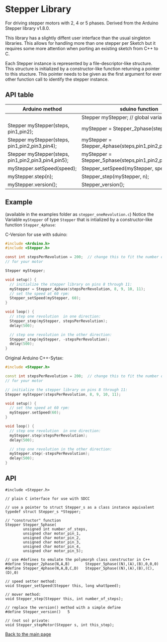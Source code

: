 # Stepper Library

For driving stepper motors with 2, 4 or 5 phases.
Derived from the Arduino Stepper library v1.8.0.

This library has a slightly diffent user interface than the usual singleton
libraries. This allows for handling more than one stepper per Sketch but it
requires some more attention when porting an existing sketch from C++ to C.

Each Stepper instance is represented by a file-descriptor-like structure.
This structure is initialized by a constructor-like function returning a
pointer to this stucture. This pointer needs to be given as the first
argument for ever other function call to identify the stepper instance.

## API table

Arduino method			| sduino function
--------------			| ---------------
				| Stepper myStepper; // global variable
Stepper myStepper(steps, pin1,pin2);		| myStepper = Stepper_2phase(steps, pin1,pin2);
Stepper myStepper(steps, pin1,pin2,pin3,pin4);	| myStepper = Stepper_4phase(steps,pin1,pin2,pin3,pin4);
Stepper myStepper(steps, pin1,pin2,pin3,pin4,pin5);| myStepper = Stepper_5phase(steps,pin1,pin2,pin3,pin4,pin5);
myStepper.setSpeed(speed);	| Stepper_setSpeed(myStepper, speed);
myStepper.step(n);		| Stepper_step(myStepper, n);
myStepper.version();		| Stepper_version();



## Example

(available in the examples folder as `stepper_oneRevolution.c`)
Notice the Variable `myStepper` of type `Stepper` that is intialized by a
constructor-like function `Stepper_4phase`:

C-Version for use with sduino:

```c
#include <Arduino.h>
#include <Stepper.h>

const int stepsPerRevolution = 200;  // change this to fit the number of steps p
// for your motor

Stepper myStepper;

void setup() {
  // initialize the stepper library on pins 8 through 11:
  myStepper = Stepper_4phase(stepsPerRevolution, 8, 9, 10, 11);
  // set the speed at 60 rpm:
  Stepper_setSpeed(myStepper, 60);
}

void loop() {
  // step one revolution  in one direction:
  Stepper_step(myStepper, stepsPerRevolution);
  delay(500);

  // step one revolution in the other direction:
  Stepper_step(myStepper, -stepsPerRevolution);
  delay(500);
}
```

Original Arduino C++-Sytax:

```c++
#include <Stepper.h>

const int stepsPerRevolution = 200;  // change this to fit the number of steps per revolution
// for your motor

// initialize the stepper library on pins 8 through 11:
Stepper myStepper(stepsPerRevolution, 8, 9, 10, 11);

void setup() {
  // set the speed at 60 rpm:
  myStepper.setSpeed(60);
}

void loop() {
  // step one revolution  in one direction:
  myStepper.step(stepsPerRevolution);
  delay(500);

  // step one revolution in the other direction:
  myStepper.step(-stepsPerRevolution);
  delay(500);
}
```


## API

```
#include <Stepper.h>

// plain C interface for use with SDCC

// use a pointer to struct Stepper_s as a class instance aquivalent
typedef struct Stepper_s *Stepper;

// "constructor" function
Stepper	Stepper_5phase(
        unsigned int number_of_steps,
        unsigned char motor_pin_1,
        unsigned char motor_pin_2,
        unsigned char motor_pin_3,
        unsigned char motor_pin_4,
        unsigned char motor_pin_5);

// use #defines to emulate the polymorph class constructor in C++
#define Stepper_2phase(N,A,B)		Stepper_5phase((N),(A),(B),0,0,0)
#define Stepper_4phase(N,A,B,C,D)	Stepper_5phase((N),(A),(B),(C),(D),0)

// speed setter method:
void Stepper_setSpeed(Stepper this, long whatSpeed);

// mover method:
void Stepper_step(Stepper this, int number_of_steps);

// replace the version() method with a simple define
#define Stepper_version()	5

// (not so) private:
void Stepper_stepMotor(Stepper s, int this_step);
```

[Back to the main page](../index.html)
